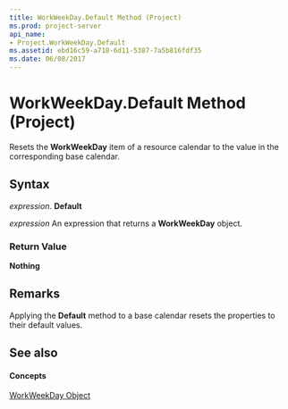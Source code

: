 ```yaml
---
title: WorkWeekDay.Default Method (Project)
ms.prod: project-server
api_name:
- Project.WorkWeekDay.Default
ms.assetid: ebd16c59-a718-6d11-5387-7a5b816fdf35
ms.date: 06/08/2017
---
```



# WorkWeekDay.Default Method (Project)

Resets the  **WorkWeekDay** item of a resource calendar to the value in the corresponding base calendar.


## Syntax

 _expression_. **Default**

 _expression_ An expression that returns a **WorkWeekDay** object.


### Return Value

 **Nothing**


## Remarks

Applying the  **Default** method to a base calendar resets the properties to their default values.


## See also


#### Concepts


[WorkWeekDay Object](workweekday-object-project.md)
